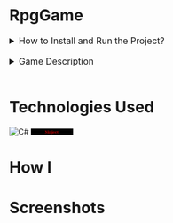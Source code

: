 
# RpgGame
<details closed>
<summary style="font-size:16px">How to Install and Run the Project?</summary>
<ol>
<li>git clone https://github.com/EmilStanchev/RpgGame.git</li>
<li>Open the project with Visual Studio </li>
<li>You almost ready. You just need to start the project: CTRL+F5</li>
<li>Follow the instructions in the game!</li>
<li>If you still can`t manage check the Screenshots</li>
</ol>
</details>
<br>
<details closed>
<summary style="font-size:16px">Game Description</summary>
A simple console game where you have to escape from the catacombs. To do this, you need to create a character with a unique name and face the fearsome monsters that stalk you from everywhere.
<details closed>
<summary>Features in the game:</summary>
<ol>
<li>You can buy items from the shop</li>
<li>You can fight with monsters</li>
<li>Leveling up system</li>
</ol>
</details>
</details>
<br>

# Technologies Used
![C#](https://img.shields.io/badge/c%23-%23239120.svg?style=for-the-badge&logo=c-sharp&logoColor=white)
<img style="width:15%" src ="./Images/Ninject.png" alt="ninject photo" />

# How I
# Screenshots